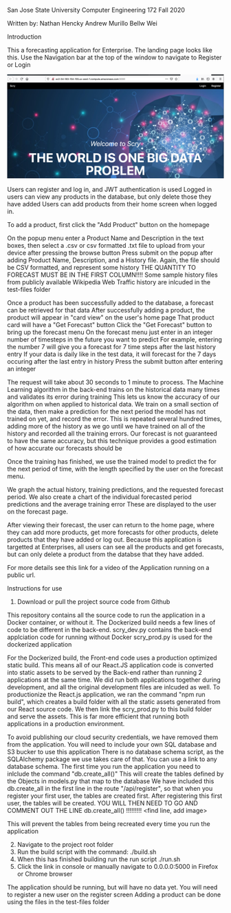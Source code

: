 San Jose State University
Computer Engineering 172
Fall 2020

Written by:
	Nathan Hencky
	Andrew Murillo
	Bellw Wei

Introduction

This a forecasting application for Enterprise.
The landing page looks like this. 
Use the Navigation bar at the top of the window to navigate to Register or Login

<img 
src="readme_images/landing-page.png"
raw=true
alt="Landing Page Image"
/>

Users can register and log in, and JWT authentication is used
Logged in users can view any products in the database, but only delete those they have added
Users can add products from their home screen when logged in.

<REGISTER IMAGE HERE>
<LOGIN IMAGE HERE>
<HOME IMAGE HERE>

To add a product, first click the "Add Product" button on the homepage

<ADD PRODUCT IMAGE HERE>

On the popup menu enter a Product Name and Description in the text boxes, then select a .csv or csv formatted .txt file to upload from your device after pressing the browse button
Press submit on the popup after adding Product Name, Description, and a History file.
Again, the file should be CSV formatted, and represent some history
THE QUANTITY TO FORECAST MUST BE IN THE FIRST COLUMN!!!!
Some sample history files from publicly available Wikipedia Web Traffic history are inlcuded in the test-files folder

Once a product has been successfully added to the database, a forecast can be retrieved for that data
After successfully adding a product, the product will appear in "card view" on the user's home page
That product card will have a "Get Forecast" button
Click the "Get Forecast" button to bring up the forecast menu
On the forecast menu just enter in an integer number of timesteps in the future you want to predict
For example, entering the number 7 will give you a forecast for 7 time steps after the last history entry
If your data is daily like in the test data, it will forecast for the 7 days occuring after the last entry in history
Press the submit button after entering an integer

<GET FORECAST IMAGE HERE>


The request will take about 30 seconds to 1 minute to process.
The Machine Learning algorithm in the back-end trains on the historical data many times and validates its error during training
This lets us know the accuracy of our algorithm on when applied to historical data.
We train on a small section of the data, then make a prediction for the next period the model has not trained on yet, and record the error.
This is repeated several hundred times, adding more of the history as we go until we have trained on all of the history and recorded all the training errors.
Our forecast is not guaranteed to have the same accuracy, but this technique provides a good estimation of how accurate our forecasts should be

Once the training has finished, we use the trained model to predict the for the next period of time, with the length specified by the user on the forecast menu.

We graph the actual history, training predictions, and the requested forecast period.
We also create a chart of the individual forecasted period predictions and the average training error
These are displayed to the user on the forecast page.

<FORECAST IMAGE HERE>

After viewing their forecast, the user can return to the home page, where they can add more products, get more forecasts for other products, delete products that they have added or log out.
Because this application is targetted at Enterprises, all users can see all the products and get forecasts, but can only delete a product from the databse that they have added.


For more details see this link for a video of the Application running on a public url.
<LINK HERE>

Instructions for use

1. Download or pull the project source code from Github

This repository contains all the source code to run the application in a Docker container, or without it.
The Dockerized build needs a few lines of code to be different in the back-end.
scry_dev.py contains the back-end applciation code for running without Docker
scry_prod.py is used for the dockerized application

For the Dockerized build, the Front-end code uses a production optimized static build.
This means all of our React.JS application code is converted into static assets to be served by the Back-end rather than running 2 applications at the same time. We did run both applications together during development, and all the original development files are inlcuded as well.
To productionize the React.js application, we ran the command "npm run build", which creates a build folder with all the static assets generated from our React source code.
We then link the scry_prod.py to this build folder and serve the assets. This is far more efficient that running both applications in a production environment.

To avoid publishing our cloud security credentials, we have removed them from the application.
You will need to include your own SQL database and S3 bucker to use this application
There is no database schema script, as the SQLAlchemy package we use takes care of that.
You can use a link to any database schema.
The first time you run the application you need to inlclude the command "db.create_all()"
This will create the tables defined by the Objects in models.py that map to the database
We have included this db.create_all in the first line in the route "/api/register", so that when you register your first user, the tables are created first.
After registering this first user, the tables will be created.
YOU WILL THEN NEED TO GO AND COMMENT OUT THE LINE db.create_all() !!!!!!!!!
<find line, add image>

This will prevent the tables from being recreated every time you run the application


2. Navigate to the project root folder
3. Run the build script with the command:
./build.sh
4. When this has finished building run the run script
./run.sh
5. Click the link in console or manually navigate to 0.0.0.0:5000 in Firefox or Chrome browser

The application should be running, but will have no data yet.
You will need to register a new user on the register screen
Adding a product can be done using the files in the test-files folder


